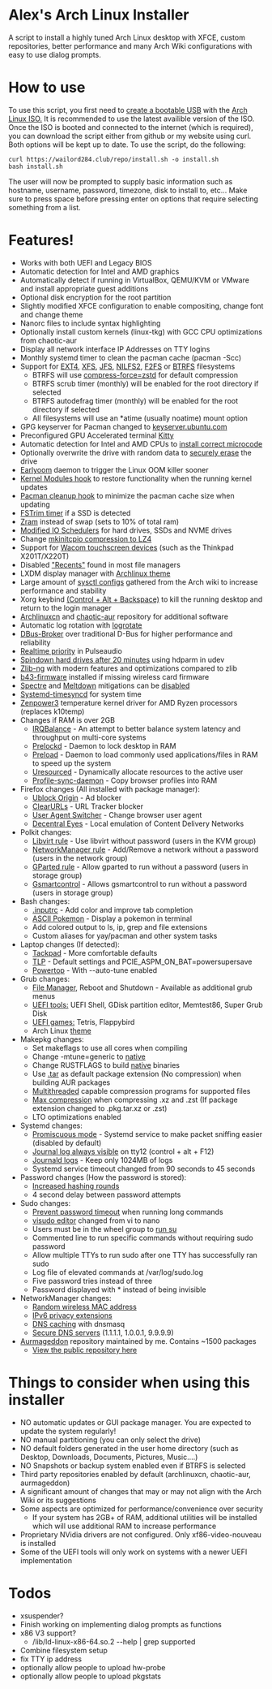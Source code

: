 # Alex's Arch Linux Installer
A script to install a highly tuned Arch Linux desktop with XFCE, custom repositories, better performance and many Arch Wiki configurations with easy to use dialog prompts.

# How to use
To use this script, you first need to [create a bootable USB](https://www.howtogeek.com/howto/linux/create-a-bootable-ubuntu-usb-flash-drive-the-easy-way/) with the [Arch Linux ISO.](https://archlinux.org/download/) It is recommended to use the latest availible version of the ISO. Once the ISO is booted and connected to the internet (which is required), you can download the script either from github or my website using curl. Both options will be kept up to date.
To use the script, do the following:
```
curl https://wailord284.club/repo/install.sh -o install.sh
bash install.sh
```
The user will now be prompted to supply basic information such as hostname, username, password, timezone, disk to install to, etc... Make sure to press space before pressing enter on options that require selecting something from a list.
# Features!
- Works with both UEFI and Legacy BIOS
- Automatic detection for Intel and AMD graphics
- Automatically detect if running in VirtualBox, QEMU/KVM or VMware and install appropriate guest additions
- Optional disk encryption for the root partition
- Slightly modified XFCE configuration to enable compositing, change font and change theme
- Nanorc files to include syntax highlighting
- Optionally install custom kernels (linux-tkg) with GCC CPU optimizations from chaotic-aur
- Display all network interface IP Addresses on TTY logins
- Monthly systemd timer to clean the pacman cache (pacman -Scc)
- Support for [EXT4](https://wiki.archlinux.org/index.php/Ext4), [XFS](https://wiki.archlinux.org/index.php/XFS), [JFS](https://wiki.archlinux.org/title/JFS), [NILFS2](https://en.wikipedia.org/wiki/NILFS), [F2FS](https://wiki.archlinux.org/title/F2FS) or [BTRFS](https://wiki.archlinux.org/index.php/Btrfs) filesystems
    * BTRFS will use [compress-force=zstd](https://wiki.archlinux.org/index.php/Btrfs#Compression) for default compression
    * BTRFS scrub timer (monthly) will be enabled for the root directory if selected
    * BTRFS autodefrag timer (monthly) will be enabled for the root directory if selected
    * All filesystems will use an *atime (usually noatime) mount option
- GPG keyserver for Pacman changed to [keyserver.ubuntu.com](https://keyserver.ubuntu.com/)
- Preconfigured GPU Accelerated terminal [Kitty](https://sw.kovidgoyal.net/kitty/)
- Automatic detection for Intel and AMD CPUs to [install correct microcode](https://wiki.archlinux.org/index.php/Microcode#Installation)
- Optionally overwrite the drive with random data to [securely erase](https://wiki.archlinux.org/index.php/Securely_wipe_disk#shred) the drive
- [Earlyoom](https://github.com/rfjakob/earlyoom) daemon to trigger the Linux OOM killer sooner
- [Kernel Modules hook](https://github.com/saber-nyan/kernel-modules-hook) to restore functionality when the running kernel updates
- [Pacman cleanup hook](https://aur.archlinux.org/packages/pacman-cleanup-hook/) to minimize the pacman cache size when updating
- [FSTrim timer](https://wiki.archlinux.org/index.php/Solid_state_drive#Periodic_TRIM) if a SSD is detected
- [Zram](https://aur.archlinux.org/packages/zramswap/) instead of swap (sets to 10% of total ram)
- [Modified IO Schedulers](https://wiki.archlinux.org/index.php/Improving_performance#Changing_I/O_scheduler) for hard drives, SSDs and NVME drives
- Change [mkinitcpio compression to LZ4](https://wiki.archlinux.org/index.php/Mkinitcpio#COMPRESSION)
- Support for [Wacom touchscreen devices](https://github.com/wailord284/Arch-Linux-Installer/blob/master/configs/xorg/72-wacom-options.conf) (such as the Thinkpad X201T/X220T)
- Disabled ["Recents"](https://alexcabal.com/disabling-gnomes-recently-used-file-list-the-better-way) found in most file managers
- LXDM display manager with [Archlinux theme](https://aur.archlinux.org/packages/archlinux-lxdm-theme/)
- Large amount of [sysctl configs](https://wiki.archlinux.org/index.php/Sysctl#Improving_performance) gathered from the Arch wiki to increase performance and stability
- Xorg keybind [(Control + Alt + Backspace)](https://github.com/wailord284/Arch-Linux-Installer/blob/master/configs/xorg/90-zap.conf) to kill the running desktop and return to the login manager
- [Archlinuxcn](https://wiki.archlinux.org/index.php/Unofficial_user_repositories#archlinuxcn) and [chaotic-aur](https://wiki.archlinux.org/index.php/Unofficial_user_repositories#chaotic-aur) repository for additional software
- Automatic log rotation with [logrotate](https://wiki.archlinux.org/title/Logrotate)
- [DBus-Broker](https://wiki.archlinux.org/index.php/D-Bus#dbus-broker) over traditional D-Bus for higher performance and reliability
- [Realtime priority](https://wiki.archlinux.org/index.php/Gaming#Enabling_realtime_priority_and_negative_nice_level) in Pulseaudio
- [Spindown hard drives after 20 minutes](https://wiki.archlinux.org/index.php/Hdparm#Power_management_configuration) using hdparm in udev
- [Zlib-ng](https://github.com/zlib-ng/zlib-ng) with modern features and optimizations compared to zlib
- [b43-firmware](https://wireless.wiki.kernel.org/en/users/drivers/b43/firmware) installed if missing wireless card firmware
- [Spectre](https://en.wikipedia.org/wiki/Spectre_(security_vulnerability)) and [Meltdown](https://en.wikipedia.org/wiki/Meltdown_(security_vulnerability)) mitigations can be [disabled](https://sleeplessbeastie.eu/2020/03/27/how-to-disable-mitigations-for-cpu-vulnerabilities/)
- [Systemd-timesyncd](https://wiki.archlinux.org/title/Systemd-timesyncd) for system time
- [Zenpower3](https://github.com/Ta180m/zenpower3) temperature kernel driver for AMD Ryzen processors (replaces k10temp)
- Changes if RAM is over 2GB
    * [IRQBalance](https://irqbalance.github.io/irqbalance/) - An attempt to better balance system latency and throughput on multi-core systems
    * [Prelockd](https://github.com/hakavlad/prelockd) - Daemon to lock desktop in RAM
    * [Preload](https://wiki.archlinux.org/index.php/Preload#Preload) - Daemon to load commonly used applications/files in RAM to speed up the system
    * [Uresourced](https://gitlab.freedesktop.org/benzea/uresourced) - Dynamically allocate resources to the active user
    * [Profile-sync-daemon](https://wiki.archlinux.org/index.php/Profile-sync-daemon) - Copy browser profiles into RAM
- Firefox changes (All installed with package manager):
    * [Ublock Origin](https://ublockorigin.com/) - Ad blocker
    * [ClearURLs](https://addons.mozilla.org/en-US/firefox/addon/clearurls/) - URL Tracker blocker
    * [User Agent Switcher](https://addons.mozilla.org/en-US/firefox/addon/uaswitcher/?utm_source=gitlab) - Change browser user agent
    * [Decentral Eyes](https://decentraleyes.org/) - Local emulation of Content Delivery Networks
- Polkit changes:
    * [Libvirt rule](https://wiki.archlinux.org/title/Libvirt#Using_polkit) - Use libvirt without password (users in the KVM group)
    * [NetworkManager rule](https://wiki.archlinux.org/title/NetworkManager#Set_up_PolicyKit_permissions) - Add/Remove a network without a password (users in the network group)
    * [GParted rule](https://wiki.archlinux.org/title/Polkit#Authorization_rules) - Allow gparted to run without a password (users in storage group)
    * [Gsmartcontrol](https://gsmartcontrol.sourceforge.io/home/) - Allows gsmartcontrol to run without a password (users in storage group)
- Bash changes:
    * [.inputrc](https://wiki.archlinux.org/index.php/Readline#Faster_completion) - Add color and improve tab completion
    * [ASCII Pokemon](https://gitlab.com/phoneybadger/pokemon-colorscripts) - Display a pokemon in terminal
    * Add colored output to ls, ip, grep and file extensions
    * Custom aliases for yay/pacman and other system tasks
- Laptop changes (If detected):
    * [Tackpad](https://github.com/wailord284/Arch-Linux-Installer/blob/master/configs/xorg/70-synaptics.conf) - More comfortable defaults
    * [TLP](https://wiki.archlinux.org/title/TLP) - Default settings and PCIE_ASPM_ON_BAT=powersupersave
    * [Powertop](https://wiki.archlinux.org/title/Powertop) - With --auto-tune enabled
- Grub changes:
    * [File Manager](https://github.com/a1ive/grub2-filemanager), Reboot and Shutdown - Available as additional grub menus
    * [UEFI tools:](https://github.com/wailord284/Arch-Linux-Installer/tree/master/configs/grub/tools) UEFI Shell, GDisk partition editor, Memtest86, Super Grub Disk
    * [UEFI games:](https://github.com/wailord284/Arch-Linux-Installer/tree/master/configs/grub/games) Tetris, Flappybird
    * Arch Linux [theme](https://github.com/fghibellini/arch-silence)
- Makepkg changes:
    * Set makeflags to use all cores when compiling
    * Change -mtune=generic to [native](https://wiki.archlinux.org/index.php/Makepkg#Building_optimized_binaries)
    * Change RUSTFLAGS to build [native](https://wiki.archlinux.org/index.php/Makepkg#Building_optimized_binaries) binaries
    * Use [.tar](https://wiki.archlinux.org/index.php/Makepkg#Use_other_compression_algorithms) as default package extension (No compression) when building AUR packages
    * [Multithreaded](https://wiki.archlinux.org/index.php/Makepkg#Parallel_compilation) capable compression programs for supported files
    * [Max compression](https://wiki.archlinux.org/title/Makepkg#Utilizing_multiple_cores_on_compression) when compressing .xz and .zst (If package extension changed to .pkg.tar.xz or .zst)
    * LTO optimizations enabled
- Systemd changes:
    * [Promiscuous mode](https://wiki.archlinux.org/index.php/Network_configuration#Promiscuous_mode) - Systemd service to make packet sniffing easier (disabled by default)
    * [Journal log always visible](https://wiki.archlinux.org/index.php/Systemd/Journal#Forward_journald_to_/dev/tty12) on tty12 (control + alt + F12)
    * [Journald logs](https://wiki.archlinux.org/index.php/Systemd/Journal#Journal_size_limit) - Keep only 1024MB of logs
    * Systemd service timeout changed from 90 seconds to 45 seconds
- Password changes (How the password is stored):
    * [Increased hashing rounds](https://wiki.archlinux.org/title/SHA_password_hashes)
    * 4 second delay between password attempts
- Sudo changes:
    * [Prevent password timeout](https://wiki.archlinux.org/index.php/Sudo#Disable_password_prompt_timeout) when running long commands
    * [visudo editor](https://wiki.archlinux.org/index.php/Sudo#Using_visudo) changed from vi to nano
    * Users must be in the wheel group to [run su](https://wiki.archlinux.org/title/Su#su_and_wheel)
    * Commented line to run specific commands without requiring sudo password
    * Allow multiple TTYs to run sudo after one TTY has successfully ran sudo
    * Log file of elevated commands at /var/log/sudo.log
    * Five password tries instead of three
    * Password displayed with * instead of being invisible
- NetworkManager changes:
    * [Random wireless MAC address](https://wiki.archlinux.org/index.php/NetworkManager#Configuring_MAC_address_randomization)
    * [IPv6 privacy extensions](https://wiki.archlinux.org/index.php/NetworkManager#Enable_IPv6_Privacy_Extensions)
    * [DNS caching](https://wiki.archlinux.org/index.php/NetworkManager#DNS_caching_and_conditional_forwarding) with dnsmasq
    * [Secure DNS servers](https://wiki.archlinux.org/index.php/NetworkManager#Setting_custom_global_DNS_servers) (1.1.1.1, 1.0.0.1, 9.9.9.9)
- [Aurmageddon](https://wailord284.club/) repository maintained by me. Contains ~1500 packages
    * [View the public repository here](https://wailord284.club/repo/aurmageddon/x86_64/)

# Things to consider when using this installer
- NO automatic updates or GUI package manager. You are expected to update the system regularly!
- NO manual partitioning (you can only select the drive)
- NO default folders generated in the user home directory (such as Desktop, Downloads, Documents, Pictures, Music....)
- NO Snapshots or backup system enabled even if BTRFS is selected
- Third party repositories enabled by default (archlinuxcn, chaotic-aur, aurmageddon)
- A significant amount of changes that may or may not align with the Arch Wiki or its suggestions
- Some aspects are optimized for performance/convenience over security
    * If your system has 2GB+ of RAM, additional utilities will be installed which will use additional RAM to increase performance
- Proprietary NVidia drivers are not configured. Only xf86-video-nouveau is installed
- Some of the UEFI tools will only work on systems with a newer UEFI implementation

# Todos
 - xsuspender?
 - Finish working on implementing dialog prompts as functions
 - x86 V3 support?
    * /lib/ld-linux-x86-64.so.2 --help | grep supported
 - Combine filesystem setup
 - fix TTY ip address
 - optionally allow people to upload hw-probe
 - optionally allow people to upload pkgstats
